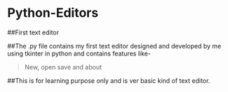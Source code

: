 # Python-Editors
##First text editor



##The .py file contains my first text editor designed and developed by me using tkinter in python and contains features like-


>New,
>open
>save and about 


##This is for learning purpose only and is ver basic kind of text editor.
